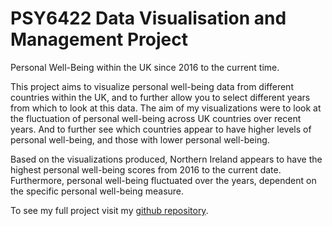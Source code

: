 # PSY6422 Data Visualisation and Management Project

Personal Well-Being within the UK since 2016 to the current time. 

This project aims to visualize personal well-being data from different countries within the UK, and to further allow you to select different years from which to look at this data. The aim of my visualizations were to look at the fluctuation of personal well-being across UK countries over recent years. And to further see which countries appear to have higher levels of personal well-being, and those with lower personal well-being. 

Based on the visualizations produced, Northern Ireland appears to have the highest personal well-being scores from 2016 to the current date. Furthermore, personal well-being fluctuated over the years, dependent on the specific personal well-being measure.


To see my full project visit my [github repository](https://github.com/eirv1x/Project.git). 